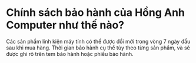 # Chính sách bảo hành của Hồng Anh Computer như thế nào?

Các sản phẩm linh kiện máy tính có thể được đổi mới trong vòng 7 ngày đầu sau khi mua hàng. Thời gian bảo hành cụ thể tùy theo từng sản phẩm, và sẽ được ghi rõ trên tem bảo hành hoặc phiếu bảo hành.
